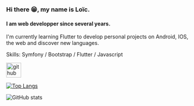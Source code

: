 ### Hi there 😁, my name is Loïc.
#### I am web developper since several years.
I'm currently learning Flutter to develop personal projects on Android, IOS, the web and discover new languages.

Skills: Symfony / Bootstrap / Flutter / Javascript



[<img src='https://cdn.jsdelivr.net/npm/simple-icons@3.0.1/icons/github.svg' alt='github' height='40'>](https://github.com/LoicLab)  

[![Top Langs](https://github-readme-stats.vercel.app/api/top-langs/?username=LoicLab)](https://github.com/anuraghazra/github-readme-stats)

![GitHub stats](https://github-readme-stats.vercel.app/api?username=LoicLab&show_icons=true)  

